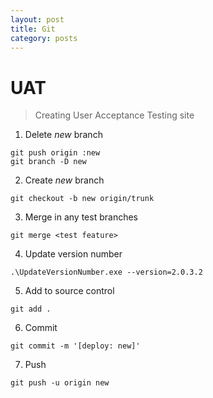 ```yaml
---
layout: post
title: Git
category: posts
---
```


# UAT
> Creating User Acceptance Testing site

1. Delete *new* branch
```
git push origin :new
git branch -D new
```
2. Create *new* branch
```
git checkout -b new origin/trunk
```
3. Merge in any test branches
```
git merge <test feature>
```
4. Update version number
```
.\UpdateVersionNumber.exe --version=2.0.3.2
```
5. Add to source control
```
git add .
```
6. Commit
```
git commit -m '[deploy: new]'
```
7.  Push
```
git push -u origin new
```
